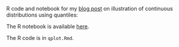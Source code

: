 R code and notebook for my [blog post](https://garstats.wordpress.com/2018/09/04/qplot/) on illustration of continuous distributions using quantiles:

The R notebook is available [here](docs/qplot.md).

The R code is in `qplot.Rmd`.

